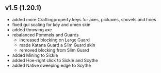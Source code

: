 ## v1.5 (1.20.1)
- added more Craftingproperty keys for axes, pickaxes, shovels and hoes
- fixed gui scaling for key and omen skin
- added throwing axe
- rebalanced Pommels and Guards
  - increased blocking on Large Guard
  - made Katana Guard a Slim Guard skin
  - removed blocking from Slim Guard
- added Mining to Sickle
- added Hoe-right click to Sickle and Scythe
- added Native sweeping edge to Scythe